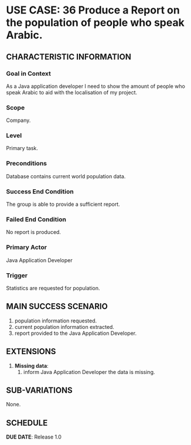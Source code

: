 # USE CASE: 36 Produce a Report on the population of people who speak Arabic.

## CHARACTERISTIC INFORMATION

### Goal in Context

As a Java application developer I need to show the amount of people who speak Arabic to aid with the localisation of my project.

### Scope

Company.

### Level

Primary task.

### Preconditions

Database contains current world population data.

### Success End Condition

The group is able to provide a sufficient report.

### Failed End Condition

No report is produced.

### Primary Actor

Java Application Developer

### Trigger

Statistics are requested for population.

## MAIN SUCCESS SCENARIO

1. population information requested.
2. current population information extracted.
3. report provided to the Java Application Developer.

## EXTENSIONS

1. **Missing data**:
   1. inform Java Application Developer the data is missing.

## SUB-VARIATIONS

None.

## SCHEDULE

**DUE DATE**: Release 1.0